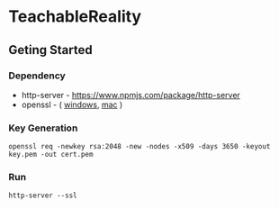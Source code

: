 # TeachableReality


## Geting Started

### Dependency
- http-server - https://www.npmjs.com/package/http-server
- openssl - ( [windows](https://slproweb.com/products/Win32OpenSSL.html), [mac](https://stackoverflow.com/questions/35129977/how-to-install-latest-version-of-openssl-mac-os-x-el-capitan) )

### Key Generation
```
openssl req -newkey rsa:2048 -new -nodes -x509 -days 3650 -keyout key.pem -out cert.pem
```

### Run
```
http-server --ssl
```